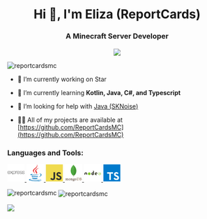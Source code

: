 <h1 align="center">Hi 👋, I'm Eliza (ReportCards)</h1>
<h3 align="center">A Minecraft Server Developer</h3>

<p align="center"><a href="https://discord.com/users/150729679962243075"><img align="center" src="https://lanyard-profile-readme.vercel.app/api/150729679962243075"></a></p>

<p align="left"> <img src="https://komarev.com/ghpvc/?username=reportcardsmc&label=Profile%20views&color=0e75b6&style=flat-square" alt="reportcardsmc" /> </p>


- 🔭 I’m currently working on Star

- 🌱 I’m currently learning **Kotlin, Java, C#, and Typescript**

- 🤝 I’m looking for help with [Java (SKNoise)](https://github.com/ReportCardsMC/SKNoise)

- 👨‍💻 All of my projects are available at [https://github.com/ReportCardsMC](https://github.com/ReportCardsMC)

<!-- <h3 align="left">Connect with me:</h3>
<p align="left">
<a href="https://twitter.com/reportcardsmc" target="blank"><img align="center" src="https://raw.githubusercontent.com/rahuldkjain/github-profile-readme-generator/master/src/images/icons/Social/twitter.svg" alt="reportcardsmc" height="30" width="40" /></a>
</p> -->

<h3 align="left">Languages and Tools:</h3>
<p align="left"> <a href="https://expressjs.com" target="_blank"> <img src="https://raw.githubusercontent.com/devicons/devicon/master/icons/express/express-original-wordmark.svg" alt="express" width="40" height="40"/> </a> <a href="https://www.java.com" target="_blank"> <img src="https://raw.githubusercontent.com/devicons/devicon/master/icons/java/java-original.svg" alt="java" width="40" height="40"/> </a> <a href="https://developer.mozilla.org/en-US/docs/Web/JavaScript" target="_blank"> <img src="https://raw.githubusercontent.com/devicons/devicon/master/icons/javascript/javascript-original.svg" alt="javascript" width="40" height="40"/> </a> <a href="https://www.mongodb.com/" target="_blank"> <img src="https://raw.githubusercontent.com/devicons/devicon/master/icons/mongodb/mongodb-original-wordmark.svg" alt="mongodb" width="40" height="40"/> </a> <a href="https://nodejs.org" target="_blank"> <img src="https://raw.githubusercontent.com/devicons/devicon/master/icons/nodejs/nodejs-original-wordmark.svg" alt="nodejs" width="40" height="40"/> </a> <a href="https://www.typescriptlang.org/" target="_blank"> <img src="https://raw.githubusercontent.com/devicons/devicon/master/icons/typescript/typescript-original.svg" alt="typescript" width="40" height="40"/> </a> </p>

<p><img align="left" src="https://github-readme-stats.vercel.app/api/top-langs?username=reportcardsmc&show_icons=true&theme=tokyonight&locale=en&layout=compact" alt="reportcardsmc" /></p>

<p>&nbsp;<img align="center" src="https://github-readme-stats.vercel.app/api?username=reportcardsmc&show_icons=true&theme=tokyonight&locale=en" alt="reportcardsmc" /></p>

<img align="center" src="https://github-readme-stats.vercel.app/api/wakatime?username=@reportcardsmc&compact=True"/>
